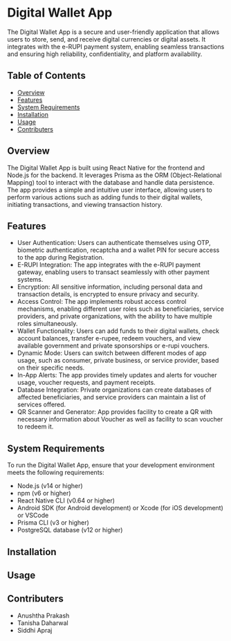# Digital Wallet App

The Digital Wallet App is a secure and user-friendly application that allows users to store, send, and receive digital currencies or digital assets. It integrates with the e-RUPI payment system, enabling seamless transactions and ensuring high reliability, confidentiality, and platform availability.

## Table of Contents

- [Overview](#overview)
- [Features](#features)
- [System Requirements](#system-requirements)
- [Installation](#installation)
- [Usage](#usage)
- [Contributers](#contributers)

## Overview

The Digital Wallet App is built using React Native for the frontend and Node.js for the backend. It leverages Prisma as the ORM (Object-Relational Mapping) tool to interact with the database and handle data persistence. The app provides a simple and intuitive user interface, allowing users to perform various actions such as adding funds to their digital wallets, initiating transactions, and viewing transaction history.

## Features

- User Authentication: Users can authenticate themselves using OTP, biometric authentication, recaptcha and a wallet PIN for secure access to the app during Registration.
- E-RUPI Integration: The app integrates with the e-RUPI payment gateway, enabling users to transact seamlessly with other payment systems.
- Encryption: All sensitive information, including personal data and transaction details, is encrypted to ensure privacy and security.
- Access Control: The app implements robust access control mechanisms, enabling different user roles such as beneficiaries, service providers, and private organizations, with the ability to have multiple roles simultaneously.
- Wallet Functionality: Users can add funds to their digital wallets, check account balances, transfer e-rupee, redeem vouchers, and view available government and private sponsorships or e-rupi vouchers.
- Dynamic Mode: Users can switch between different modes of app usage, such as consumer, private business, or service provider, based on their specific needs.
- In-App Alerts: The app provides timely updates and alerts for voucher usage, voucher requests, and payment receipts.
- Database Integration: Private organizations can create databases of affected beneficiaries, and service providers can maintain a list of services offered.
- QR Scanner and Generator: App provides facility to create a QR with necessary information about Voucher as well as facility to scan voucher to redeem it.

## System Requirements

To run the Digital Wallet App, ensure that your development environment meets the following requirements:

- Node.js (v14 or higher)
- npm (v6 or higher)
- React Native CLI (v0.64 or higher)
- Android SDK (for Android development) or Xcode (for iOS development) or VSCode
- Prisma CLI (v3 or higher)
- PostgreSQL database (v12 or higher)

## Installation

## Usage

## Contributers
* Anushtha Prakash
* Tanisha Daharwal
* Siddhi Apraj
